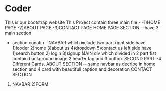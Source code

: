 # Coder
This is our bootstrap website
This Project contain three main file -
-1)HOME PAGE -2)ABOUT PAGE -3)CONTACT PAGE
HOME PAGE SECTION  --have 3 main section 
- section conatin - NAVBAR which include  two part right side have 1)Icoder 2)home 3)about us 4)dropdown 5)contact us 
left side have 1)search button 2) login 3)signup
MAIN div which divided in 2 part fist contain background image 2 header tag and 3 button.
SECOND PART -4 Different Cards.
ABOUT SECTION --
same navbar as decribe in home section and 4 card with beautifull caption and decoration
CONTACT SECTION 
1) NAVBAR 2)FORM
